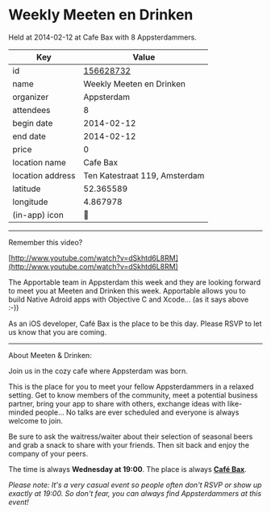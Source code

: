 # Weekly Meeten en Drinken
Held at 2014-02-12 at Cafe Bax with 8 Appsterdammers.
        
|Key|Value
|---|---|
|id|[156628732](https://www.meetup.com/appsterdam/events/156628732/)|
|name|Weekly Meeten en Drinken|
|organizer|Appsterdam|
|attendees|8|
|begin date|2014-02-12|
|end date|2014-02-12|
|price|0|
|location name|Cafe Bax|
|location address|Ten Katestraat 119, Amsterdam|
|latitude|52.365589|
|longitude|4.867978|
|(in-app) icon|🍺|

---

Remember this video?

[http://www.youtube.com/watch?v=dSkhtd6L8RM](http://www.youtube.com/watch?v=dSkhtd6L8RM)

The Apportable team in Appsterdam this week and they are looking forward to meet you at Meeten and Drinken this week. Apportable allows you to build Native Adroid apps with Objective C and Xcode... (as it says above :-)) 

As an iOS developer, Café Bax is the place to be this day. Please RSVP to let us know that you are coming.

----------------------------------------------------------------------------

About Meeten & Drinken:

Join us in the cozy cafe where Appsterdam was born.

This is the place for you to meet your fellow Appsterdammers in a relaxed setting. Get to know members of the community, meet a potential business partner, bring your app to share with others, exchange ideas with like-minded people... No talks are ever scheduled and everyone is always welcome to join.

Be sure to ask the waitress/waiter about their selection of seasonal beers and grab a snack to share with your friends. Then sit back and enjoy the company of your peers.

The time is always **Wednesday at 19:00**. The place is always **[Café Bax](http://www.cafebax.nl/)**.

*Please note: It's a very casual event so people often don't RSVP or show up exactly at 19:00. So don't fear, you can *always* find Appsterdammers at this event!*


